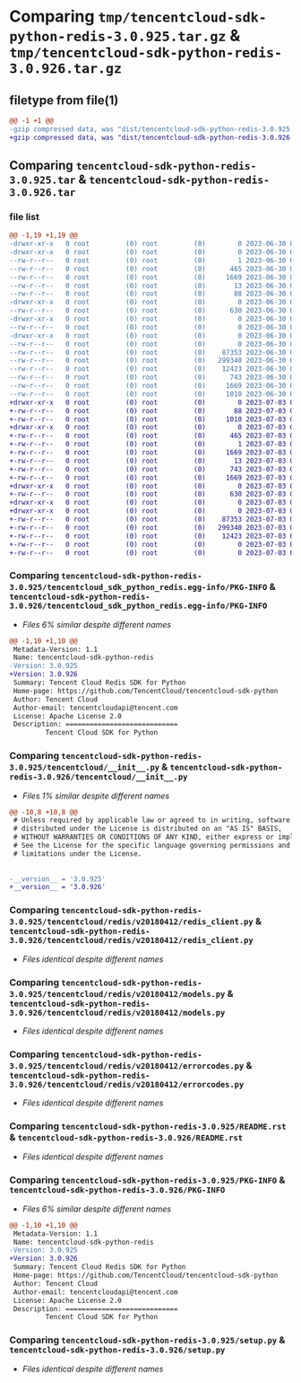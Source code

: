 # Comparing `tmp/tencentcloud-sdk-python-redis-3.0.925.tar.gz` & `tmp/tencentcloud-sdk-python-redis-3.0.926.tar.gz`

## filetype from file(1)

```diff
@@ -1 +1 @@
-gzip compressed data, was "dist/tencentcloud-sdk-python-redis-3.0.925.tar", last modified: Fri Jun 30 02:19:49 2023, max compression
+gzip compressed data, was "dist/tencentcloud-sdk-python-redis-3.0.926.tar", last modified: Mon Jul  3 00:32:23 2023, max compression
```

## Comparing `tencentcloud-sdk-python-redis-3.0.925.tar` & `tencentcloud-sdk-python-redis-3.0.926.tar`

### file list

```diff
@@ -1,19 +1,19 @@
-drwxr-xr-x   0 root         (0) root         (0)        0 2023-06-30 02:19:49.000000 tencentcloud-sdk-python-redis-3.0.925/
-drwxr-xr-x   0 root         (0) root         (0)        0 2023-06-30 02:19:49.000000 tencentcloud-sdk-python-redis-3.0.925/tencentcloud_sdk_python_redis.egg-info/
--rw-r--r--   0 root         (0) root         (0)        1 2023-06-30 02:19:49.000000 tencentcloud-sdk-python-redis-3.0.925/tencentcloud_sdk_python_redis.egg-info/dependency_links.txt
--rw-r--r--   0 root         (0) root         (0)      465 2023-06-30 02:19:49.000000 tencentcloud-sdk-python-redis-3.0.925/tencentcloud_sdk_python_redis.egg-info/SOURCES.txt
--rw-r--r--   0 root         (0) root         (0)     1669 2023-06-30 02:19:49.000000 tencentcloud-sdk-python-redis-3.0.925/tencentcloud_sdk_python_redis.egg-info/PKG-INFO
--rw-r--r--   0 root         (0) root         (0)       13 2023-06-30 02:19:49.000000 tencentcloud-sdk-python-redis-3.0.925/tencentcloud_sdk_python_redis.egg-info/top_level.txt
--rw-r--r--   0 root         (0) root         (0)       88 2023-06-30 02:19:49.000000 tencentcloud-sdk-python-redis-3.0.925/setup.cfg
-drwxr-xr-x   0 root         (0) root         (0)        0 2023-06-30 02:19:49.000000 tencentcloud-sdk-python-redis-3.0.925/tencentcloud/
--rw-r--r--   0 root         (0) root         (0)      630 2023-06-30 02:19:49.000000 tencentcloud-sdk-python-redis-3.0.925/tencentcloud/__init__.py
-drwxr-xr-x   0 root         (0) root         (0)        0 2023-06-30 02:19:49.000000 tencentcloud-sdk-python-redis-3.0.925/tencentcloud/redis/
--rw-r--r--   0 root         (0) root         (0)        0 2023-06-30 02:19:49.000000 tencentcloud-sdk-python-redis-3.0.925/tencentcloud/redis/__init__.py
-drwxr-xr-x   0 root         (0) root         (0)        0 2023-06-30 02:19:49.000000 tencentcloud-sdk-python-redis-3.0.925/tencentcloud/redis/v20180412/
--rw-r--r--   0 root         (0) root         (0)        0 2023-06-30 02:19:49.000000 tencentcloud-sdk-python-redis-3.0.925/tencentcloud/redis/v20180412/__init__.py
--rw-r--r--   0 root         (0) root         (0)    87353 2023-06-30 02:19:49.000000 tencentcloud-sdk-python-redis-3.0.925/tencentcloud/redis/v20180412/redis_client.py
--rw-r--r--   0 root         (0) root         (0)   299340 2023-06-30 02:19:49.000000 tencentcloud-sdk-python-redis-3.0.925/tencentcloud/redis/v20180412/models.py
--rw-r--r--   0 root         (0) root         (0)    12423 2023-06-30 02:19:49.000000 tencentcloud-sdk-python-redis-3.0.925/tencentcloud/redis/v20180412/errorcodes.py
--rw-r--r--   0 root         (0) root         (0)      743 2023-06-30 02:19:49.000000 tencentcloud-sdk-python-redis-3.0.925/README.rst
--rw-r--r--   0 root         (0) root         (0)     1669 2023-06-30 02:19:49.000000 tencentcloud-sdk-python-redis-3.0.925/PKG-INFO
--rw-r--r--   0 root         (0) root         (0)     1010 2023-06-30 02:19:49.000000 tencentcloud-sdk-python-redis-3.0.925/setup.py
+drwxr-xr-x   0 root         (0) root         (0)        0 2023-07-03 00:32:23.000000 tencentcloud-sdk-python-redis-3.0.926/
+-rw-r--r--   0 root         (0) root         (0)       88 2023-07-03 00:32:23.000000 tencentcloud-sdk-python-redis-3.0.926/setup.cfg
+-rw-r--r--   0 root         (0) root         (0)     1010 2023-07-03 00:32:23.000000 tencentcloud-sdk-python-redis-3.0.926/setup.py
+drwxr-xr-x   0 root         (0) root         (0)        0 2023-07-03 00:32:23.000000 tencentcloud-sdk-python-redis-3.0.926/tencentcloud_sdk_python_redis.egg-info/
+-rw-r--r--   0 root         (0) root         (0)      465 2023-07-03 00:32:23.000000 tencentcloud-sdk-python-redis-3.0.926/tencentcloud_sdk_python_redis.egg-info/SOURCES.txt
+-rw-r--r--   0 root         (0) root         (0)        1 2023-07-03 00:32:23.000000 tencentcloud-sdk-python-redis-3.0.926/tencentcloud_sdk_python_redis.egg-info/dependency_links.txt
+-rw-r--r--   0 root         (0) root         (0)     1669 2023-07-03 00:32:23.000000 tencentcloud-sdk-python-redis-3.0.926/tencentcloud_sdk_python_redis.egg-info/PKG-INFO
+-rw-r--r--   0 root         (0) root         (0)       13 2023-07-03 00:32:23.000000 tencentcloud-sdk-python-redis-3.0.926/tencentcloud_sdk_python_redis.egg-info/top_level.txt
+-rw-r--r--   0 root         (0) root         (0)      743 2023-07-03 00:32:23.000000 tencentcloud-sdk-python-redis-3.0.926/README.rst
+-rw-r--r--   0 root         (0) root         (0)     1669 2023-07-03 00:32:23.000000 tencentcloud-sdk-python-redis-3.0.926/PKG-INFO
+drwxr-xr-x   0 root         (0) root         (0)        0 2023-07-03 00:32:23.000000 tencentcloud-sdk-python-redis-3.0.926/tencentcloud/
+-rw-r--r--   0 root         (0) root         (0)      630 2023-07-03 00:32:23.000000 tencentcloud-sdk-python-redis-3.0.926/tencentcloud/__init__.py
+drwxr-xr-x   0 root         (0) root         (0)        0 2023-07-03 00:32:23.000000 tencentcloud-sdk-python-redis-3.0.926/tencentcloud/redis/
+drwxr-xr-x   0 root         (0) root         (0)        0 2023-07-03 00:32:23.000000 tencentcloud-sdk-python-redis-3.0.926/tencentcloud/redis/v20180412/
+-rw-r--r--   0 root         (0) root         (0)    87353 2023-07-03 00:32:23.000000 tencentcloud-sdk-python-redis-3.0.926/tencentcloud/redis/v20180412/redis_client.py
+-rw-r--r--   0 root         (0) root         (0)   299340 2023-07-03 00:32:23.000000 tencentcloud-sdk-python-redis-3.0.926/tencentcloud/redis/v20180412/models.py
+-rw-r--r--   0 root         (0) root         (0)    12423 2023-07-03 00:32:23.000000 tencentcloud-sdk-python-redis-3.0.926/tencentcloud/redis/v20180412/errorcodes.py
+-rw-r--r--   0 root         (0) root         (0)        0 2023-07-03 00:32:23.000000 tencentcloud-sdk-python-redis-3.0.926/tencentcloud/redis/v20180412/__init__.py
+-rw-r--r--   0 root         (0) root         (0)        0 2023-07-03 00:32:23.000000 tencentcloud-sdk-python-redis-3.0.926/tencentcloud/redis/__init__.py
```

### Comparing `tencentcloud-sdk-python-redis-3.0.925/tencentcloud_sdk_python_redis.egg-info/PKG-INFO` & `tencentcloud-sdk-python-redis-3.0.926/tencentcloud_sdk_python_redis.egg-info/PKG-INFO`

 * *Files 6% similar despite different names*

```diff
@@ -1,10 +1,10 @@
 Metadata-Version: 1.1
 Name: tencentcloud-sdk-python-redis
-Version: 3.0.925
+Version: 3.0.926
 Summary: Tencent Cloud Redis SDK for Python
 Home-page: https://github.com/TencentCloud/tencentcloud-sdk-python
 Author: Tencent Cloud
 Author-email: tencentcloudapi@tencent.com
 License: Apache License 2.0
 Description: ============================
         Tencent Cloud SDK for Python
```

### Comparing `tencentcloud-sdk-python-redis-3.0.925/tencentcloud/__init__.py` & `tencentcloud-sdk-python-redis-3.0.926/tencentcloud/__init__.py`

 * *Files 1% similar despite different names*

```diff
@@ -10,8 +10,8 @@
 # Unless required by applicable law or agreed to in writing, software
 # distributed under the License is distributed on an "AS IS" BASIS,
 # WITHOUT WARRANTIES OR CONDITIONS OF ANY KIND, either express or implied.
 # See the License for the specific language governing permissions and
 # limitations under the License.
 
 
-__version__ = '3.0.925'
+__version__ = '3.0.926'
```

### Comparing `tencentcloud-sdk-python-redis-3.0.925/tencentcloud/redis/v20180412/redis_client.py` & `tencentcloud-sdk-python-redis-3.0.926/tencentcloud/redis/v20180412/redis_client.py`

 * *Files identical despite different names*

### Comparing `tencentcloud-sdk-python-redis-3.0.925/tencentcloud/redis/v20180412/models.py` & `tencentcloud-sdk-python-redis-3.0.926/tencentcloud/redis/v20180412/models.py`

 * *Files identical despite different names*

### Comparing `tencentcloud-sdk-python-redis-3.0.925/tencentcloud/redis/v20180412/errorcodes.py` & `tencentcloud-sdk-python-redis-3.0.926/tencentcloud/redis/v20180412/errorcodes.py`

 * *Files identical despite different names*

### Comparing `tencentcloud-sdk-python-redis-3.0.925/README.rst` & `tencentcloud-sdk-python-redis-3.0.926/README.rst`

 * *Files identical despite different names*

### Comparing `tencentcloud-sdk-python-redis-3.0.925/PKG-INFO` & `tencentcloud-sdk-python-redis-3.0.926/PKG-INFO`

 * *Files 6% similar despite different names*

```diff
@@ -1,10 +1,10 @@
 Metadata-Version: 1.1
 Name: tencentcloud-sdk-python-redis
-Version: 3.0.925
+Version: 3.0.926
 Summary: Tencent Cloud Redis SDK for Python
 Home-page: https://github.com/TencentCloud/tencentcloud-sdk-python
 Author: Tencent Cloud
 Author-email: tencentcloudapi@tencent.com
 License: Apache License 2.0
 Description: ============================
         Tencent Cloud SDK for Python
```

### Comparing `tencentcloud-sdk-python-redis-3.0.925/setup.py` & `tencentcloud-sdk-python-redis-3.0.926/setup.py`

 * *Files identical despite different names*

